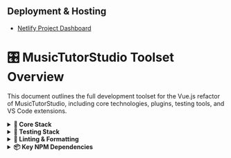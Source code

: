 ## Deployment & Hosting

- [Netlify Project Dashboard](https://app.netlify.com/teams/dangarlen/projects)

# 🎛️ MusicTutorStudio Toolset Overview

This document outlines the full development toolset for the Vue.js refactor of MusicTutorStudio, including core technologies, plugins, testing tools, and VS Code extensions.

<details>
<summary><strong>🧩 Core Stack</strong></summary>

- **HTML, CSS, JS** – Base technologies
- **VexFlow** – Music notation rendering
- **Tailwind CSS** – Utility-first styling (installed via CLI)
- **DaisyUI** – Tailwind component library
- **Vue.js 3** – Component-based frontend framework
- **Vite** – Dev server and build tool for Vue
- **Vue Router** – Page-level routing
- **Pinia** – Native Vue state management
- **VueUse** – Utility composables (e.g. localStorage, lifecycle)

</details>

<details>
<summary><strong>🧪 Testing Stack</strong></summary>

- **Vitest** – Vite-native test runner
- **@vue/test-utils** – Mount and test Vue components
- **@testing-library/vue** – Optional DOM-focused testing
- **c8** – Code coverage for Vitest

</details>

<details>
<summary><strong>🧼 Linting & Formatting</strong></summary>

- **ESLint** – JavaScript/TypeScript linting
- **eslint-plugin-vue** – Vue-specific linting rules
- **Prettier** – Code formatting
- **eslint-config-prettier** – Prevents conflicts between ESLint and Prettier

</details>

<details>
<summary><strong>📦 Key NPM Dependencies</strong></summary>

```json
{
  "dependencies": {
    "vue": "^3.4.0",
    "pinia": "^2.1.3",
    "vue-router": "^4.2.5",
    "@vueuse/core": "^10.2.0",
    "daisyui": "^4.0.7"
  },
  "devDependencies": {
    "vite": "^5.0.0",
    "@vitejs/plugin-vue": "^5.0.0",
    "vitest": "^1.0.0",
    "@vue/test-utils": "^2.4.1",
    "@testing-library/vue": "^7.0.2",
    "c8": "^8.0.1",
    "eslint": "^8.53.0",
    "eslint-plugin-vue": "^9.17.0",
    "prettier": "^3.1.0",
    "eslint-config-prettier": "^9.0.0",
    "tailwindcss": "^3.3.0",
    "postcss": "^8.4.31",
    "autoprefixer": "^10.4.16"
  }
}
```
